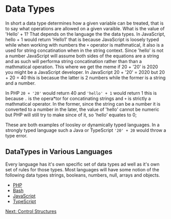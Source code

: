 # Data Types
In short a data type determines how a given variable can be treated, that is to say what operations are allowed on a given varaible.  What is the value of 'Hello' + 1? That depends on the language the the data types. In JavaScript, hello + 1 would return 'Hello1' that is because JavaScript is loosely typed while when working with numbers the ```+``` operator is mathmatical, it also is a used for string concatination when in the string context. Since 'hello' is not a number JavaScript will assume both sides of the equations are a string and as such will performa string concatination rather than than a mathmatical operation. This where we get the meme if 20 + '20' is 2020 you might be a JavaScript developer. In JavaScript 20 + '20' = 2020 but 20 + 20 = 40 this is becasue the latter is 2 numbers while the former is a string and a number.

In PHP ```20 + '20'``` would return 40 and ```'hello' + 1``` would return 1 this is because ```.``` is the opera*tor for concatinating strings and ```+``` is strictly a mathmatical operator. In the former, since the string can be a number it is converted to a number in the later, the value of 'hello' cannot be numeric but PHP will still try to make since of it, so 'hello' equates to 0;

These are both examples of loosley or dynamically typed languages. In a strongly typed language such a Java or TypeScript ```'20' + 20``` would throw a type error.

## DataTypes in Various Languages
Every language has it's own specific set of data types ad well as it's own set of rules for those types. Most languages will have some notion of the following data types strings, booleans, numbers, null, arrays and objects.

* [PHP](http://php.net/manual/en/language.types.intro.php)
* [Bash](http://tldp.org/LDP/abs/html/declareref.html)
* [JavaScript](https://developer.mozilla.org/en-US/docs/Web/JavaScript/Data_structures)
* [TypeScript](https://www.typescriptlang.org/docs/handbook/basic-types.html)

[Next: Control Structures](03-ControlStructures.md)
